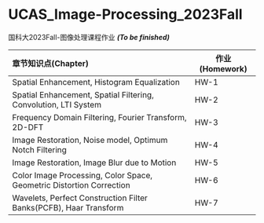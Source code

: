 # UCAS_Image-Processing_2023Fall
国科大2023Fall-图像处理课程作业 ***(To be finished)***

| 章节知识点(Chapter)                                                   | 作业(Homework)  | 
| :-------------------------------------------------------------------- | -------         | 
| Spatial Enhancement, Histogram Equalization                           | HW-1            | 
| Spatial Enhancement, Spatial Filtering, Convolution, LTI System       | HW-2            | 
| Frequency Domain Filtering, Fourier Transform, 2D-DFT                 | HW-3            | 
| Image Restoration, Noise model, Optimum Notch Filtering               | HW-4            | 
| Image Restoration, Image Blur due to Motion                           | HW-5            | 
| Color Image Processing, Color Space, Geometric Distortion Correction  | HW-6            | 
| Wavelets, Perfect Construction Filter Banks(PCFB), Haar Transform     | HW-7            | 
